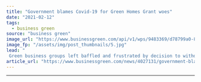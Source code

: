 ```yaml
---
title: "Government blames Covid-19 for Green Homes Grant woes"
date: "2021-02-12"
tags: 
  - business green
source: "business green"
image_url: "https://www.businessgreen.com/api/v1/wps/9483369/d78799a0-8733-4c7a-9c85-a7099aa6d028/3/iStock-1182458609-insulation-energy-efficiency-185x114.jpg"
image_fp: "/assets/img/post_thumbnails/5.jpg"
lead: "
 Green business groups left baffled and frustrated by decision to withdraw over £1bn from flagship green home upgrade programme ..."
article_url: "https://www.businessgreen.com/news/4027131/government-blames-covid-19-green-homes-grant-failures"
---
```


---
